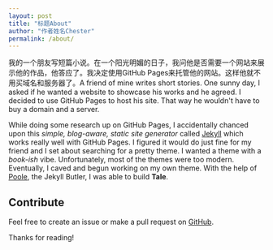 ```yaml
---
layout: post
title: "标题About"
author: "作者姓名Chester"
permalink: /about/
---
```


我的一个朋友写短篇小说。在一个阳光明媚的日子，我问他是否需要一个网站来展示他的作品，他答应了。我决定使用GitHub Pages来托管他的网站。这样他就不用买域名和服务器了。A friend of mine writes short stories. One sunny day, I asked if he wanted a website to showcase his works and he agreed. I decided to use GitHub Pages to host his site. That way he wouldn't have to buy a domain and a server.

While doing some research up on GitHub Pages, I accidentally chanced upon this _simple, blog-aware, static site generator_ called [Jekyll](https://jekyllrb.com/) which works really well with GitHub Pages. I figured it would do just fine for my friend and I set about searching for a pretty theme. I wanted a theme with a _book-ish_ vibe. Unfortunately, most of the themes were too modern. Eventually, I caved and begun working on my own theme. With the help of [Poole](https://github.com/poole/poole), the Jekyll Butler, I was able to build **Tale**.

## Contribute
Feel free to create an issue or make a pull request on [GitHub](https://github.com/chesterhow/tale).

Thanks for reading!

